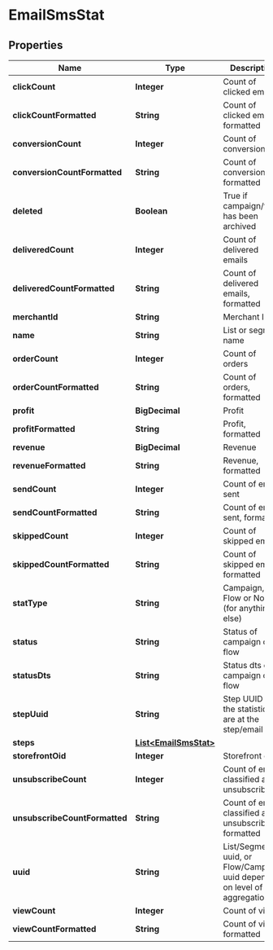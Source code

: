 

# EmailSmsStat


## Properties

| Name | Type | Description | Notes |
|------------ | ------------- | ------------- | -------------|
|**clickCount** | **Integer** | Count of clicked emails |  [optional] |
|**clickCountFormatted** | **String** | Count of clicked emails, formatted |  [optional] |
|**conversionCount** | **Integer** | Count of conversions |  [optional] |
|**conversionCountFormatted** | **String** | Count of conversions, formatted |  [optional] |
|**deleted** | **Boolean** | True if campaign/flow has been archived |  [optional] |
|**deliveredCount** | **Integer** | Count of delivered emails |  [optional] |
|**deliveredCountFormatted** | **String** | Count of delivered emails, formatted |  [optional] |
|**merchantId** | **String** | Merchant ID |  [optional] |
|**name** | **String** | List or segment name |  [optional] |
|**orderCount** | **Integer** | Count of orders |  [optional] |
|**orderCountFormatted** | **String** | Count of orders, formatted |  [optional] |
|**profit** | **BigDecimal** | Profit |  [optional] |
|**profitFormatted** | **String** | Profit, formatted |  [optional] |
|**revenue** | **BigDecimal** | Revenue |  [optional] |
|**revenueFormatted** | **String** | Revenue, formatted |  [optional] |
|**sendCount** | **Integer** | Count of emails sent |  [optional] |
|**sendCountFormatted** | **String** | Count of emails sent, formatted |  [optional] |
|**skippedCount** | **Integer** | Count of skipped emails |  [optional] |
|**skippedCountFormatted** | **String** | Count of skipped emails, formatted |  [optional] |
|**statType** | **String** | Campaign, Flow or None (for anything else) |  [optional] |
|**status** | **String** | Status of campaign or flow |  [optional] |
|**statusDts** | **String** | Status dts of campaign or flow |  [optional] |
|**stepUuid** | **String** | Step UUID if the statistics are at the step/email level |  [optional] |
|**steps** | [**List&lt;EmailSmsStat&gt;**](EmailSmsStat.md) |  |  [optional] |
|**storefrontOid** | **Integer** | Storefront oid |  [optional] |
|**unsubscribeCount** | **Integer** | Count of emails classified as unsubscribe |  [optional] |
|**unsubscribeCountFormatted** | **String** | Count of emails classified as unsubscribe, formatted |  [optional] |
|**uuid** | **String** | List/Segment uuid, or Flow/Campaign uuid depending on level of stat aggregation. |  [optional] |
|**viewCount** | **Integer** | Count of views |  [optional] |
|**viewCountFormatted** | **String** | Count of views, formatted |  [optional] |



